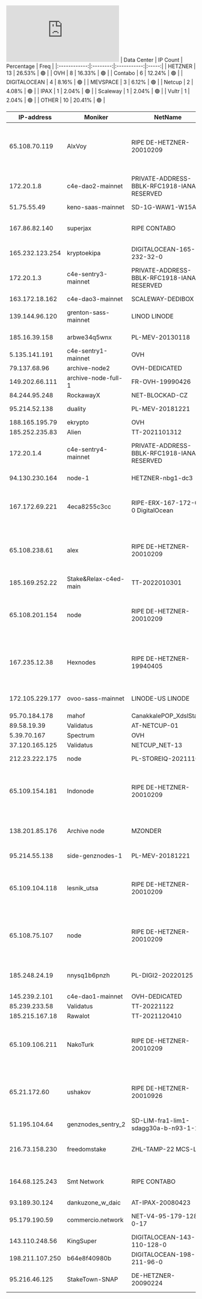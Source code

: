 ![Diagramm](https://github.com/obajay/StateSync-snapshots/blob/main/Projects/C4E/1/README.md)
| Data Center | IP Count | Percentage | Freq |
|:------------:|:--------:|:-----------:|:-----:|
| HETZNER | 13 | 26.53% | 🟢 |
| OVH | 8 | 16.33% | 🟢 |
| Contabo | 6 | 12.24% | 🟢 |
| DIGITALOCEAN | 4 | 8.16% | 🟢 |
| MEVSPACE | 3 | 6.12% | 🟢 |
| Netcup | 2 | 4.08% | 🟢 |
| IPAX | 1 | 2.04% | 🟢 |
| Scaleway | 1 | 2.04% | 🟢 |
| Vultr | 1 | 2.04% | 🟢 |
| OTHER | 10 | 20.41% | 🟢 |

<!-- START_TABLE -->
| IP-address | Moniker | NetName | Organization |
|-------------|-------------|-------------|-------------|
| 65.108.70.119 | AlxVoy | RIPE DE-HETZNER-20010209 | RIPE Network Coordination Centre Hetzner Online GmbH Hetzner Online GmbH |
| 172.20.1.8 | c4e-dao2-mainnet | PRIVATE-ADDRESS-BBLK-RFC1918-IANA-RESERVED | Internet Assigned Numbers Authority |
| 51.75.55.49 | keno-saas-mainnet | SD-1G-WAW1-W15A | OVH Sp. z o. o. |
| 167.86.82.140 | superjax | RIPE CONTABO | RIPE Network Coordination Centre Contabo GmbH |
| 165.232.123.254 | kryptoekipa | DIGITALOCEAN-165-232-32-0 | DigitalOcean, LLC |
| 172.20.1.3 | c4e-sentry3-mainnet | PRIVATE-ADDRESS-BBLK-RFC1918-IANA-RESERVED | Internet Assigned Numbers Authority |
| 163.172.18.162 | c4e-dao3-mainnet | SCALEWAY-DEDIBOX | Scaleway |
| 139.144.96.120 | grenton-sass-mainnet | LINOD LINODE | Akamai Technologies, Inc. Linode |
| 185.16.39.158 | arbwe34q5wnx | PL-MEV-20130118 | MEVSPACE sp. z o.o. |
| 5.135.141.191 | c4e-sentry1-mainnet | OVH |  |
| 79.137.68.96 | archive-node2 | OVH-DEDICATED | OVH Sp. z o. o. |
| 149.202.66.111 | archive-node-full-1 | FR-OVH-19990426 | OVH SAS |
| 84.244.95.248 | RockawayX | NET-BLOCKAD-CZ |  |
| 95.214.52.138 | duality | PL-MEV-20181221 | MEVSPACE sp. z o.o. |
| 188.165.195.79 | ekrypto | OVH |  |
| 185.252.235.83 | Alien | TT-2021101312 | Contabo GmbH |
| 172.20.1.4 | c4e-sentry4-mainnet | PRIVATE-ADDRESS-BBLK-RFC1918-IANA-RESERVED | Internet Assigned Numbers Authority |
| 94.130.230.164 | node-1 | HETZNER-nbg1-dc3 | Hetzner Online GmbH |
| 167.172.69.221 | 4eca8255c3cc | RIPE-ERX-167-172-0-0 DigitalOcean | RIPE Network Coordination Centre DigitalOcean, LLC |
| 65.108.238.61 | alex | RIPE DE-HETZNER-20010209 | RIPE Network Coordination Centre Hetzner Online GmbH Hetzner Online GmbH |
| 185.169.252.22 | Stake&Relax-c4ed-main | TT-2022010301 | Contabo GmbH |
| 65.108.201.154 | node | RIPE DE-HETZNER-20010209 | RIPE Network Coordination Centre Hetzner Online GmbH Hetzner Online GmbH |
| 167.235.12.38 | Hexnodes | RIPE DE-HETZNER-19940405 | RIPE Network Coordination Centre Hetzner Online GmbH Hetzner Online GmbH |
| 172.105.229.177 | ovoo-sass-mainnet | LINODE-US LINODE | Akamai Technologies, Inc. Linode |
| 95.70.184.178 | mahof | CanakkalePOP_XdslStatic |  |
| 89.58.19.39 | Validatus | AT-NETCUP-01 |  |
| 5.39.70.167 | Spectrum | OVH |  |
| 37.120.165.125 | Validatus | NETCUP_NET-13 | netcup GmbH |
| 212.23.222.175 | node | PL-STOREIQ-20211105 | STORE IQ SP. Z O.O. |
| 65.109.154.181 | Indonode | RIPE DE-HETZNER-20010209 | RIPE Network Coordination Centre Hetzner Online GmbH Hetzner Online GmbH |
| 138.201.85.176 | Archive node | MZONDER | RIPE-ERX-138-198-0-0 HETZNER-fsn1-dc8 | RIPE Network Coordination Centre Hetzner Online GmbH |
| 95.214.55.138 | side-genznodes-1 | PL-MEV-20181221 | MEVSPACE sp. z o.o. |
| 65.109.104.118 | lesnik_utsa | RIPE DE-HETZNER-20010209 | RIPE Network Coordination Centre Hetzner Online GmbH Hetzner Online GmbH |
| 65.108.75.107 | node | RIPE DE-HETZNER-20010209 | RIPE Network Coordination Centre Hetzner Online GmbH Hetzner Online GmbH |
| 185.248.24.19 | nnysq1b6pnzh | PL-DIGI2-20220125 | Adam Ochmanski trading as Digicron |
| 145.239.2.101 | c4e-dao1-mainnet | OVH-DEDICATED | OVH GmbH |
| 85.239.233.58 | Validatus | TT-20221122 | Contabo GmbH |
| 185.215.167.18 | Rawalot | TT-2021120410 | Contabo GmbH |
| 65.109.106.211 | NakoTurk | RIPE DE-HETZNER-20010209 | RIPE Network Coordination Centre Hetzner Online GmbH Hetzner Online GmbH |
| 65.21.172.60 | ushakov | RIPE DE-HETZNER-20010926 | RIPE Network Coordination Centre Hetzner Online GmbH Hetzner Online GmbH |
| 51.195.104.64 | genznodes_sentry_2 | SD-LIM-fra1-lim1-sdagg30a-b-n93-1-1 | OVH GmbH |
| 216.73.158.230 | freedomstake | ZHL-TAMP-22 MCS-LA | Zappie Host LLC Madcityservers LLC |
| 164.68.125.243 | Smt Network | RIPE CONTABO | RIPE Network Coordination Centre Contabo GmbH |
| 93.189.30.124 | dankuzone_w_daic | AT-IPAX-20080423 | IPAX GmbH |
| 95.179.190.59 | commercio.network | NET-V4-95-179-128-0-17 | Vultr Holdings LLC Amsterdam |
| 143.110.248.56 | KingSuper | DIGITALOCEAN-143-110-128-0 | DigitalOcean, LLC |
| 198.211.107.250 | b64e8f40980b | DIGITALOCEAN-198-211-96-0 | DigitalOcean, LLC |
| 95.216.46.125 | StakeTown-SNAP | DE-HETZNER-20090224 | Hetzner Online GmbH Hetzner Online GmbH |

<!-- END_TABLE -->